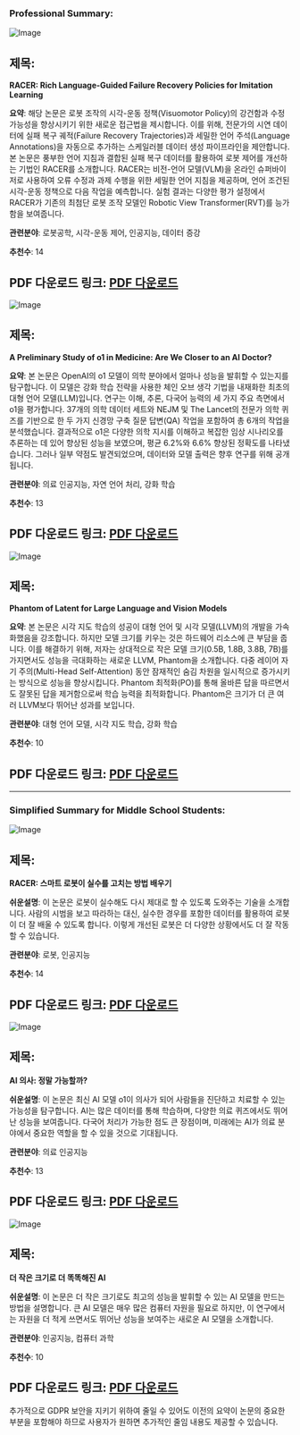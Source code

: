 ### Professional Summary:

![Image](https://cdn-thumbnails.huggingface.co/social-thumbnails/papers/2409.14674.png)
## 제목:
**RACER: Rich Language-Guided Failure Recovery Policies for Imitation Learning**

**요약**: 해당 논문은 로봇 조작의 시각-운동 정책(Visuomotor Policy)의 강건함과 수정 가능성을 향상시키기 위한 새로운 접근법을 제시합니다. 이를 위해, 전문가의 시연 데이터에 실패 복구 궤적(Failure Recovery Trajectories)과 세밀한 언어 주석(Language Annotations)을 자동으로 추가하는 스케일러블 데이터 생성 파이프라인을 제안합니다. 본 논문은 풍부한 언어 지침과 결합된 실패 복구 데이터를 활용하여 로봇 제어를 개선하는 기법인 RACER를 소개합니다. RACER는 비전-언어 모델(VLM)을 온라인 슈퍼바이저로 사용하여 오류 수정과 과제 수행을 위한 세밀한 언어 지침을 제공하며, 언어 조건된 시각-운동 정책으로 다음 작업을 예측합니다. 실험 결과는 다양한 평가 설정에서 RACER가 기존의 최첨단 로봇 조작 모델인 Robotic View Transformer(RVT)를 능가함을 보여줍니다.

**관련분야**: 로봇공학, 시각-운동 제어, 인공지능, 데이터 증강

**추천수**: 14

**PDF 다운로드 링크**: [PDF 다운로드](https://arxiv.org/pdf/2409.14674)
---

![Image](https://cdn-thumbnails.huggingface.co/social-thumbnails/papers/2409.15277.png)
## 제목:
**A Preliminary Study of o1 in Medicine: Are We Closer to an AI Doctor?**

**요약**: 본 논문은 OpenAI의 o1 모델이 의학 분야에서 얼마나 성능을 발휘할 수 있는지를 탐구합니다. 이 모델은 강화 학습 전략을 사용한 체인 오브 생각 기법을 내재화한 최초의 대형 언어 모델(LLM)입니다. 연구는 이해, 추론, 다국어 능력의 세 가지 주요 측면에서 o1을 평가합니다. 37개의 의학 데이터 세트와 NEJM 및 The Lancet의 전문가 의학 퀴즈를 기반으로 한 두 가지 신경망 구축 질문 답변(QA) 작업을 포함하여 총 6개의 작업을 분석했습니다. 결과적으로 o1은 다양한 의학 지시를 이해하고 복잡한 임상 시나리오를 추론하는 데 있어 향상된 성능을 보였으며, 평균 6.2%와 6.6% 향상된 정확도를 나타냈습니다. 그러나 일부 약점도 발견되었으며, 데이터와 모델 출력은 향후 연구를 위해 공개됩니다.

**관련분야**: 의료 인공지능, 자연 언어 처리, 강화 학습

**추천수**: 13

**PDF 다운로드 링크**: [PDF 다운로드](https://arxiv.org/pdf/2409.15277)
---

![Image](https://cdn-thumbnails.huggingface.co/social-thumbnails/papers/2409.14713.png)
## 제목:
**Phantom of Latent for Large Language and Vision Models**

**요약**: 본 논문은 시각 지도 학습의 성공이 대형 언어 및 시각 모델(LLVM)의 개발을 가속화했음을 강조합니다. 하지만 모델 크기를 키우는 것은 하드웨어 리소스에 큰 부담을 줍니다. 이를 해결하기 위해, 저자는 상대적으로 작은 모델 크기(0.5B, 1.8B, 3.8B, 7B)를 가지면서도 성능을 극대화하는 새로운 LLVM, Phantom을 소개합니다. 다중 레이어 자기 주의(Multi-Head Self-Attention) 동안 잠재적인 숨김 차원을 일시적으로 증가시키는 방식으로 성능을 향상시킵니다. Phantom 최적화(PO)를 통해 올바른 답을 따르면서도 잘못된 답을 제거함으로써 학습 능력을 최적화합니다. Phantom은 크기가 더 큰 여러 LLVM보다 뛰어난 성과를 보입니다.

**관련분야**: 대형 언어 모델, 시각 지도 학습, 강화 학습

**추천수**: 10

**PDF 다운로드 링크**: [PDF 다운로드](https://arxiv.org/pdf/2409.14713)
---

---
### Simplified Summary for Middle School Students:

![Image](https://cdn-thumbnails.huggingface.co/social-thumbnails/papers/2409.14674.png)
## 제목:
**RACER: 스마트 로봇이 실수를 고치는 방법 배우기**

**쉬운설명**: 이 논문은 로봇이 실수해도 다시 제대로 할 수 있도록 도와주는 기술을 소개합니다. 사람의 시범을 보고 따라하는 대신, 실수한 경우를 포함한 데이터를 활용하여 로봇이 더 잘 배울 수 있도록 합니다. 이렇게 개선된 로봇은 더 다양한 상황에서도 더 잘 작동할 수 있습니다.

**관련분야**: 로봇, 인공지능

**추천수**: 14

**PDF 다운로드 링크**: [PDF 다운로드](https://arxiv.org/pdf/2409.14674)
---

![Image](https://cdn-thumbnails.huggingface.co/social-thumbnails/papers/2409.15277.png)
## 제목:
**AI 의사: 정말 가능할까?**

**쉬운설명**: 이 논문은 최신 AI 모델 o1이 의사가 되어 사람들을 진단하고 치료할 수 있는 가능성을 탐구합니다. AI는 많은 데이터를 통해 학습하며, 다양한 의료 퀴즈에서도 뛰어난 성능을 보여줍니다. 다국어 처리가 가능한 점도 큰 장점이며, 미래에는 AI가 의료 분야에서 중요한 역할을 할 수 있을 것으로 기대됩니다.

**관련분야**: 의료 인공지능

**추천수**: 13

**PDF 다운로드 링크**: [PDF 다운로드](https://arxiv.org/pdf/2409.15277)
---

![Image](https://cdn-thumbnails.huggingface.co/social-thumbnails/papers/2409.14713.png)
## 제목:
**더 작은 크기로 더 똑똑해진 AI**

**쉬운설명**: 이 논문은 더 작은 크기로도 최고의 성능을 발휘할 수 있는 AI 모델을 만드는 방법을 설명합니다. 큰 AI 모델은 매우 많은 컴퓨터 자원을 필요로 하지만, 이 연구에서는 자원을 더 적게 쓰면서도 뛰어난 성능을 보여주는 새로운 AI 모델을 소개합니다.

**관련분야**: 인공지능, 컴퓨터 과학

**추천수**: 10

**PDF 다운로드 링크**: [PDF 다운로드](https://arxiv.org/pdf/2409.14713)
---

추가적으로 GDPR 보안을 지키기 위하여 줄일 수 있어도 이전의 요약이 논문의 중요한 부분을 포함해야 하므로 사용자가 원하면 추가적인 줄임 내용도 제공할 수 있습니다.
